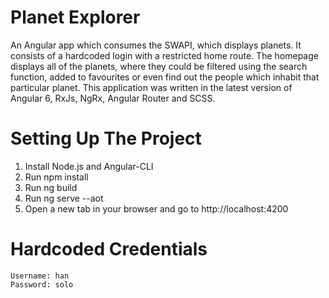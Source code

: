 # Planet Explorer

An Angular app which consumes the SWAPI, which displays planets. It consists of a hardcoded login with a restricted home route. The homepage displays all of the planets, where they could be filtered using the search function, added to favourites or even find out the people which inhabit that particular planet. This application was written in the latest version of Angular 6, RxJs, NgRx, Angular Router and SCSS.

# Setting Up The Project

1. Install Node.js and Angular-CLI
2. Run npm install
3. Run ng build
4. Run ng serve --aot
5. Open a new tab in your browser and go to http://localhost:4200

# Hardcoded Credentials

	Username: han
	Password: solo
